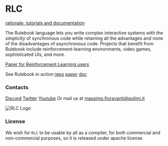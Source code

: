 # RLC

[rationale, tutorials and documentation](https://rl-language.github.io)

The Rulebook language lets you write complex interactive systems with the simplicity of synchronous code while retaining all the advantages and none of the disadvantages of asynchronous code. Projects that benefit from Rulebook include reinforcement-learning environments, video games, sophisticated UIs, and more.


[Paper for Reinforcement Learning users](https://arxiv.org/abs/2504.19625)

See Rulebook in action [repo](https://github.com/rl-language/4Hammer) [paper](https://arxiv.org/abs/2505.13638) [doc](https://rl-language.github.io/4hammer.html)

### Contacts

[Discord](https://discord.gg/saSEj9PAt3)
[Twitter](https://twitter.com/RulebookL3873)
[Youtube](https://www.youtube.com/watch?v=tMnBo3TGIbU)
Or mail us at massimo.fioravanti@polimi.it


![RLC Logo](./imgs/RLC_logo.png)

### License

We wish for `RLC` to be usable by all as a compiler, for both commercial and non-commercial purposes, so it is released under apache license.





